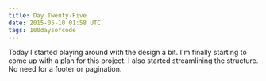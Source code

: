 ```yaml
---
title: Day Twenty-Five
date: 2015-05-10 01:58 UTC
tags: 100daysofcode
---
```


Today I started playing around with the design a bit. I'm finally starting to come up with a plan for this project. I also started streamlining the structure. No need for a footer or pagination. 
